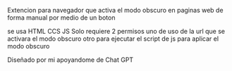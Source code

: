 Extencion para navegador que activa el modo obscuro en paginas web de forma manual por medio de un boton

se usa 
HTML
CCS
JS
Solo requiere 2 permisos 
uno de uso de la url que se activara el modo obscuro
otro para ejecutar el script de js para aplicar el modo obscuro

Diseñado por mi apoyandome de Chat GPT
